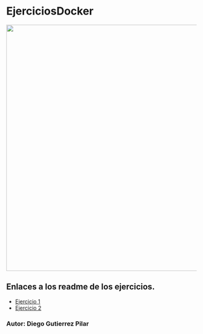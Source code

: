 # EjerciciosDocker

<img width="650px" heigth="500px" src="https://www.muycomputerpro.com/wp-content/uploads/2018/07/docker.png">

## Enlaces a los readme de los ejercicios.


<ul>
  <li><a href="/Practica1/readme.md">Ejercicio 1</a></li>
  <li><a href="/Practica2/readme.md">Ejercicio 2</a></li>
</ul>


### Autor: Diego Gutierrez Pilar
